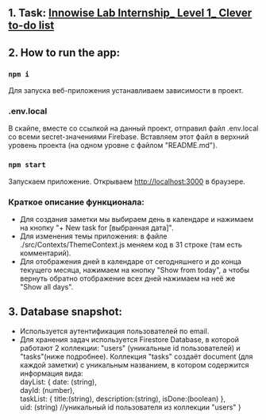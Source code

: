 ## 1. Task: [Innowise Lab Internship_ Level 1_ Clever to-do list](https://github.com/questcool/Innowise-Lab-Internship-Level-1-Clever-to-do-list/blob/master/Innowise%20Lab%20Internship_%20Level%201_%20Clever%20to-do%20list.docx)

## 2. How to run the app:

### `npm i`
Для запуска веб-приложения устанавливаем зависимости в проект.

### .env.local
В скайпе, вместе со ссылкой на данный проект, отправил файл .env.local со всеми secret-значениями Firebase.
Вставляем этот файл в верхний уровень проекта (на одном уровне с файлом "README.md").

### `npm start`
Запускаем приложение.
Открываем [http://localhost:3000](http://localhost:3000) в браузере.

### Краткое описание функционала:
- Для создания заметки мы выбираем день в календаре и нажимаем на кнопку "+ New task for [выбранная дата]".  
- Для изменения темы приложения: в файле ./src/Contexts/ThemeContext.js меняем код в 31 строке (там есть комментарий).  
- Для отображения дней в календаре от сегодняшнего и до конца текущего месяца, нажимаем на кнопку "Show from today", 
а чтобы вернуть обратно отображение всех дней нажимаем на неё же "Show all days".  

## 3. Database snapshot:
- Используется аутентификация пользователей по email.  
- Для хранения задач используется Firestore Database, в которой работают 2 коллекции: "users" (уникальные id пользователей) и "tasks"(ниже подробнее).
  Коллекция "tasks" создаёт document (для каждой заметки) с уникальным названием, в котором содержится информация вида:  
  dayList: {
    date: (string),  
    dayId: (number),  
    taskList: { title:(string), description:(string), isDone:(boolean) },  
    uid: (string) //уникальный id пользователя из коллекции "users" 
  }



